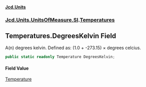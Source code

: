#### [Jcd.Units](index.md 'index')
### [Jcd.Units.UnitsOfMeasure.SI](Jcd.Units.UnitsOfMeasure.SI.md 'Jcd.Units.UnitsOfMeasure.SI').[Temperatures](Temperatures.md 'Jcd.Units.UnitsOfMeasure.SI.Temperatures')

## Temperatures.DegreesKelvin Field

A(n) degrees kelvin. Defined as: (1.0 + -273.15) × degrees celcius.

```csharp
public static readonly Temperature DegreesKelvin;
```

#### Field Value
[Temperature](Temperature.md 'Jcd.Units.UnitTypes.Temperature')